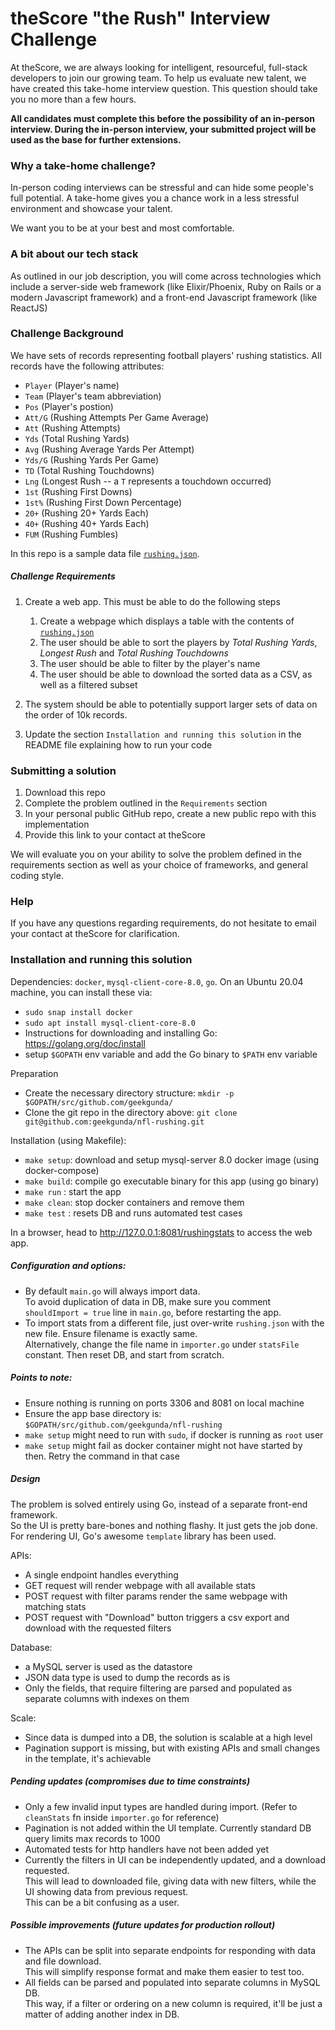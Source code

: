 # theScore "the Rush" Interview Challenge
At theScore, we are always looking for intelligent, resourceful, full-stack developers to join our growing team. To help us evaluate new talent, we have created this take-home interview question. This question should take you no more than a few hours.

**All candidates must complete this before the possibility of an in-person interview. During the in-person interview, your submitted project will be used as the base for further extensions.**

### Why a take-home challenge?
In-person coding interviews can be stressful and can hide some people's full potential. A take-home gives you a chance work in a less stressful environment and showcase your talent.

We want you to be at your best and most comfortable.

### A bit about our tech stack
As outlined in our job description, you will come across technologies which include a server-side web framework (like Elixir/Phoenix, Ruby on Rails or a modern Javascript framework) and a front-end Javascript framework (like ReactJS)

### Challenge Background
We have sets of records representing football players' rushing statistics. All records have the following attributes:
* `Player` (Player's name)
* `Team` (Player's team abbreviation)
* `Pos` (Player's postion)
* `Att/G` (Rushing Attempts Per Game Average)
* `Att` (Rushing Attempts)
* `Yds` (Total Rushing Yards)
* `Avg` (Rushing Average Yards Per Attempt)
* `Yds/G` (Rushing Yards Per Game)
* `TD` (Total Rushing Touchdowns)
* `Lng` (Longest Rush -- a `T` represents a touchdown occurred)
* `1st` (Rushing First Downs)
* `1st%` (Rushing First Down Percentage)
* `20+` (Rushing 20+ Yards Each)
* `40+` (Rushing 40+ Yards Each)
* `FUM` (Rushing Fumbles)

In this repo is a sample data file [`rushing.json`](/rushing.json).

##### Challenge Requirements
1. Create a web app. This must be able to do the following steps
    1. Create a webpage which displays a table with the contents of [`rushing.json`](/rushing.json)
    2. The user should be able to sort the players by _Total Rushing Yards_, _Longest Rush_ and _Total Rushing Touchdowns_
    3. The user should be able to filter by the player's name
    4. The user should be able to download the sorted data as a CSV, as well as a filtered subset
    
2. The system should be able to potentially support larger sets of data on the order of 10k records.

3. Update the section `Installation and running this solution` in the README file explaining how to run your code

### Submitting a solution
1. Download this repo
2. Complete the problem outlined in the `Requirements` section
3. In your personal public GitHub repo, create a new public repo with this implementation
4. Provide this link to your contact at theScore

We will evaluate you on your ability to solve the problem defined in the requirements section as well as your choice of frameworks, and general coding style.

### Help
If you have any questions regarding requirements, do not hesitate to email your contact at theScore for clarification.

### Installation and running this solution

Dependencies: `docker`, `mysql-client-core-8.0`, `go`. On an Ubuntu 20.04 machine, you can install these via:
- `sudo snap install docker`
- `sudo apt install mysql-client-core-8.0`
- Instructions for downloading and installing Go: https://golang.org/doc/install
- setup `$GOPATH` env variable and add the Go binary to `$PATH` env variable

Preparation
- Create the necessary directory structure: `mkdir -p $GOPATH/src/github.com/geekgunda/`
- Clone the git repo in the directory above: `git clone git@github.com:geekgunda/nfl-rushing.git`

Installation (using Makefile):
- `make setup`: download and setup mysql-server 8.0 docker image (using docker-compose)
- `make build`: compile go executable binary for this app (using go binary)
- `make run`  : start the app 
- `make clean`: stop docker containers and remove them
- `make test` : resets DB and runs automated test cases

In a browser, head to http://127.0.0.1:8081/rushingstats to access the web app.

##### Configuration and options:
- By default `main.go` will always import data.  
  To avoid duplication of data in DB, make sure you comment `shouldImport = true` line in `main.go`, before restarting the app.
- To import stats from a different file, just over-write `rushing.json` with the new file. Ensure filename is exactly same.  
  Alternatively, change the file name in `importer.go` under `statsFile` constant. Then reset DB, and start from scratch.

##### Points to note:
- Ensure nothing is running on ports 3306 and 8081 on local machine
- Ensure the app base directory is: `$GOPATH/src/github.com/geekgunda/nfl-rushing`
- `make setup` might need to run with `sudo`, if docker is running as `root` user
- `make setup` might fail as docker container might not have started by then. Retry the command in that case

##### Design
The problem is solved entirely using Go, instead of a separate front-end framework.  
So the UI is pretty bare-bones and nothing flashy. It just gets the job done.  
For rendering UI, Go's awesome `template` library has been used.

APIs:
- A single endpoint handles everything
- GET request will render webpage with all available stats
- POST request with filter params render the same webpage with matching stats
- POST request with "Download" button triggers a csv export and download with the requested filters

Database:
- a MySQL server is used as the datastore
- JSON data type is used to dump the records as is
- Only the fields, that require filtering are parsed and populated as separate columns with indexes on them

Scale:
- Since data is dumped into a DB, the solution is scalable at a high level
- Pagination support is missing, but with existing APIs and small changes in the template, it's achievable

##### Pending updates (compromises due to time constraints)
- Only a few invalid input types are handled during import. (Refer to `cleanStats` fn inside `importer.go` for reference)
- Pagination is not added within the UI template. Currently standard DB query limits max records to 1000
- Automated tests for http handlers have not been added yet
- Currently the filters in UI can be independently updated, and a download requested.  
  This will lead to downloaded file, giving data with new filters, while the UI showing data from previous request.  
  This can be a bit confusing as a user.

##### Possible improvements (future updates for production rollout)
- The APIs can be split into separate endpoints for responding with data and file download.  
  This will simplify response format and make them easier to test too.
- All fields can be parsed and populated into separate columns in MySQL DB.  
  This way, if a filter or ordering on a new column is required, it'll be just a matter of adding another index in DB.
